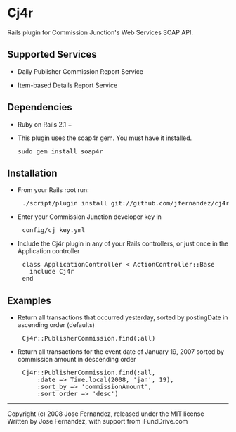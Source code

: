 # Cj4r #

Rails plugin for Commission Junction's Web Services SOAP API.

## Supported Services ##

* Daily Publisher Commission Report Service

* Item-based Details Report Service

## Dependencies ##

* Ruby on Rails 2.1 +

* This plugin uses the soap4r gem.  You must have it installed. <pre>sudo gem install soap4r</pre>


## Installation ##

* From your Rails root run:

<pre>
	./script/plugin install git://github.com/jfernandez/cj4r.git
</pre>
  
* Enter your Commission Junction developer key in

<pre>
	config/cj_key.yml
</pre>

* Include the Cj4r plugin in any of your Rails controllers, or just once in the Application controller

<pre>
	class ApplicationController < ActionController::Base
	  include Cj4r
	end
</pre>

## Examples ##

* Return all transactions that occurred yesterday, sorted by postingDate in ascending order (defaults)

<pre>
	Cj4r::PublisherCommission.find(:all)
</pre>

* Return all transactions for the event date of January 19, 2007 sorted by commission amount in descending order

<pre>
	Cj4r::PublisherCommission.find(:all, 
		:date => Time.local(2008, 'jan', 19), 
		:sort_by => 'commissionAmount', 
		:sort_order => 'desc')
</pre>


---
Copyright (c) 2008 Jose Fernandez, released under the MIT license<br/>
Written by Jose Fernandez, with support from iFundDrive.com

